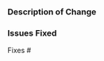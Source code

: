 
### Description of Change ###

<!-- Enter description of the fix in this section -->

### Issues Fixed ###

<!-- Please make sure that there is a bug logged for the issue being fixed. The bug should describe the problem and how to reproduce it. -->

Fixes #
